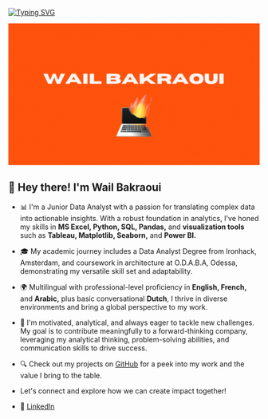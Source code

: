 [![Typing SVG](https://readme-typing-svg.demolab.com?font=Poppins&size=30&duration=3000&pause=1000&color=FFA500&multiline=true&random=false&width=484&height=115&lines=Welcome+to+my+GitHub+Space;My+name+is+Wail+Bakraoui;A+Junior+Data+Analyst)](https://git.io/typing-svg)

![banner](banner.gif)

## 👋 Hey there! I'm Wail Bakraoui

* 📊 I'm a Junior Data Analyst with a passion for translating complex data into actionable insights. With a robust foundation in analytics, I've honed my skills in **MS Excel, Python, SQL, Pandas,** and **visualization tools** such as **Tableau, Matplotlib, Seaborn,** and **Power BI.**

* 🎓 My academic journey includes a Data Analyst Degree from Ironhack, Amsterdam, and coursework in architecture at O.D.A.B.A, Odessa, demonstrating my versatile skill set and adaptability.

* 🌍 Multilingual with professional-level proficiency in **English, French,** and **Arabic,** plus basic conversational **Dutch**, I thrive in diverse environments and bring a global perspective to my work.

* 🚀 I'm motivated, analytical, and always eager to tackle new challenges. My goal is to contribute meaningfully to a forward-thinking company, leveraging my analytical thinking, problem-solving abilities, and communication skills to drive success.

* 🔍 Check out my projects on [GitHub](https://github.com/Wailbak?tab=repositories) for a peek into my work and the value I bring to the table.

* Let's connect and explore how we can create impact together!

* 🔗 [LinkedIn](https://www.linkedin.com/in/WailBak)
